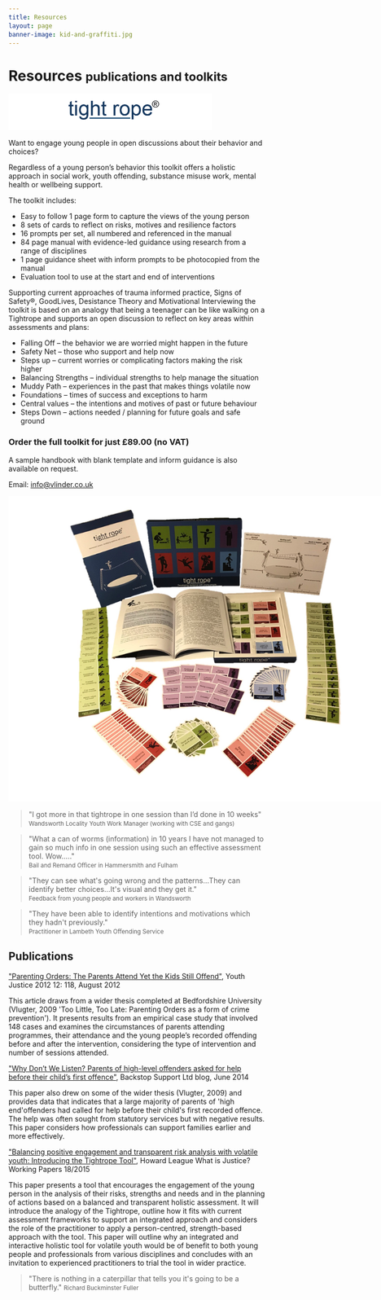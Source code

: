 ```yaml
---
title: Resources
layout: page
banner-image: kid-and-graffiti.jpg
---
```


# Resources <small>publications and toolkits</small>

<img id="tightrope" src="resources/images/tightrope logo.png" alt="registered logo" class="img-responsive" style="max-width:400px;">

Want to engage young people in open discussions about their behavior and choices?

Regardless of a young person’s behavior this toolkit offers a holistic approach in social work, youth offending, substance misuse work, mental health or wellbeing support.

The toolkit includes:
-	Easy to follow 1 page form to capture the views of the young person
-	8 sets of cards to reflect on risks, motives and resilience factors 
-	16 prompts per set, all numbered and referenced in the manual 
-	84 page manual with evidence-led guidance using research from a range of disciplines
-	1 page guidance sheet with inform prompts to be photocopied from the manual
-	Evaluation tool to use at the start and end of interventions

Supporting current approaches of trauma informed practice, Signs of Safety®, GoodLives, Desistance Theory and Motivational Interviewing the toolkit is based on an analogy that being a teenager can be like walking on a Tightrope and supports an open discussion to reflect on key areas within assessments and plans:

-	Falling Off – the behavior we are worried might happen in the future
-	Safety Net – those who support and help now
-	Steps up  – current worries or complicating factors making the risk higher
-	Balancing Strengths – individual strengths to help manage the situation
-	Muddy Path – experiences in the past that makes things volatile now
-	Foundations – times of success and exceptions to harm
-	Central values – the intentions and motives of past or future behaviour
-	Steps Down – actions needed / planning for future goals and safe ground

### Order the full toolkit for just £89.00 (no VAT)


A sample handbook with blank template and inform guidance is also available on request.  

Email: [info@vlinder.co.uk](mailto:info@vlinder.co.uk)

<img src="resources/images/toolkit.jpg" alt="Tightrope toolkit" class="img-responsive" style="max-width:800px;">


> "I got more in that tightrope in one session than I’d done in 10 weeks"  
> <small>Wandsworth Locality Youth Work Manager (working with CSE and gangs)</small>

> "What a can of worms (information) in 10 years I have not managed to gain so much info in one session using such an effective assessment tool. Wow….."  
> <small>Bail and Remand Officer in Hammersmith and Fulham</small>

> "They can see what's going wrong and the patterns...They can identify better choices...It's visual and they get it."  
> <small>Feedback from young people and workers in Wandsworth</small>

> "They have been able to identify intentions and motivations which they hadn't previously."  
> <small>Practitioner in Lambeth Youth Offending Service</small>






## Publications

["Parenting Orders: The Parents Attend Yet the Kids Still Offend"][parenting-orders], Youth Justice 2012 12: 118, August 2012

This article draws from a wider thesis completed at Bedfordshire University (Vlugter, 2009 'Too Little, Too Late: Parenting Orders as a form of crime prevention'). It presents results from an empirical case study that involved 148 cases and examines the circumstances of parents attending programmes, their attendance and the young people’s recorded offending before and after the intervention, considering the type of intervention and number of sessions attended. 

["Why Don’t We Listen? Parents of high-level offenders asked for help before their child’s first offence"][Backstop listen], Backstop Support Ltd blog, June 2014

This paper also drew on some of the wider thesis (Vlugter, 2009) and provides data that indicates that a large majority of parents of 'high end'offenders had called for help before their child's first recorded offence. The help was often sought from statutory services but with negative results. This paper considers how professionals can support families earlier and more effectively.

["Balancing positive engagement and transparent risk analysis with volatile youth: Introducing the Tightrope Tool"][Introducing Tightrope], Howard League What is Justice? Working Papers 18/2015 

This paper presents a tool that encourages the engagement of the young person in the analysis of their risks, strengths and needs and in the planning of actions based on a balanced and transparent holistic assessment. It will introduce the analogy of the Tightrope, outline how it fits with current assessment frameworks to support an integrated approach and considers the role of the practitioner to apply a person-centred, strength-based approach with the tool. This paper will outline why an integrated and interactive holistic tool for volatile youth would be of benefit to both young people and professionals from various disciplines and concludes with an invitation to experienced practitioners to trial the tool in wider practice.

[parenting-orders]: http://yjj.sagepub.com/content/12/2/118.abstract
[Backstop listen]: http://media.wix.com/ugd/03d98d_aa012ae8a413456d9d78fbbfc2c91753.pdf
[Introducing Tightrope]: http://howardleague.org/wp-content/uploads/2016/04/HLWP_18_2015.pdf

> "There is nothing in a caterpillar that tells you it's going to be a butterfly."
> <small>Richard Buckminster Fuller</small>
